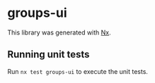 # groups-ui

This library was generated with [Nx](https://nx.dev).

## Running unit tests

Run `nx test groups-ui` to execute the unit tests.
